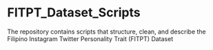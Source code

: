 # FITPT_Dataset_Scripts
The repository contains scripts that structure, clean, and describe the Filipino Instagram Twitter Personality Trait (FITPT) Dataset
